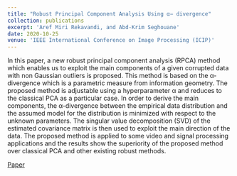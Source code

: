```yaml
---
title: "Robust Principal Component Analysis Using α− divergence"
collection: publications
excerpt: 'Aref Miri Rekavandi, and Abd-Krim Seghouane'
date: 2020-10-25
venue: 'IEEE International Conference on Image Processing (ICIP)'
---
```

In this paper, a new robust principal component analysis (RPCA) method which enables us to exploit the main components of a given corrupted data with non Gaussian outliers is proposed. This method is based on the α-divergence which is a parametric measure from information geometry. The proposed method is adjustable using a hyperparameter α and reduces to the classical PCA as a particular case. In order to derive the main components, the α-divergence between the empirical data distribution and the assumed model for the distribution is minimized with respect to the unknown parameters. The singular value decomposition (SVD) of the estimated covariance matrix is then used to exploit the main direction of the data. The proposed method is applied to some video and signal processing applications and the results show the superiority of the proposed method over classical PCA and other existing robust methods.

[Paper](https://ieeexplore.ieee.org/abstract/document/9190918)
